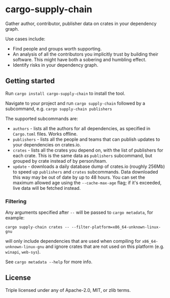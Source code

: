 # cargo-supply-chain

Gather author, contributor, publisher data on crates in your dependency graph.

Use cases include:

* Find people and groups worth supporting.
* An analysis of all the contributors you implicitly trust by building their software. This
  might have both a sobering and humbling effect.
* Identify risks in your dependency graph.

## Getting started

Run `cargo install cargo-supply-chain` to install the tool.

Navigate to your project and run `cargo supply-chain` followed by a subcommand, e.g. `cargo supply-chain publishers`

The supported subcommands are:

 * `authors` - lists all the authors for all dependencies, as specified in `Cargo.toml` files. Works offline.
 * `publishers` - lists all the people and teams that can publish updates to your dependencies on crates.io.
 * `crates` - lists all the crates you depend on, with the list of publishers for each crate. This is the same data as `publishers` subcommand, but grouped by crate instead of by person/team.
 * `update` - downloads a daily database dump of crates.io (roughly 256Mb) to speed up `publishers` and `crates` subcommands. Data downloaded this way may be out of date by up to 48 hours. You can set the maximum allowed age using the `--cache-max-age` flag; if it's exceeded, live data will be fetched instead.

### Filtering

Any arguments specified after `--` will be passed to `cargo metadata`, for example:

  `cargo supply-chain crates -- --filter-platform=x86_64-unknown-linux-gnu`

will only include dependencies that are used when compiling for `x86_64-unknown-linux-gnu` and ignore crates that are not used on this platform (e.g. `winapi`, `web-sys`).

See `cargo metadata --help` for more info.

## License

Triple licensed under any of Apache-2.0, MIT, or zlib terms.
